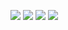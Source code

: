[![](https://img.shields.io/badge/release-v0.6.0-informational.svg)](https://github.com/Paveloom/C3/releases/tag/v0.6.0) [![](https://img.shields.io/badge/platforms-linux,%20macOS-3E6680.svg)](#) [![](https://img.shields.io/badge/requires-gcc%206.1%2B-critical)](https://gcc.gnu.org/wiki/GFortran/News#GCC6) [![](https://img.shields.io/badge/requires-gmake-critical)](https://ports.macports.org/port/gmake/summary)